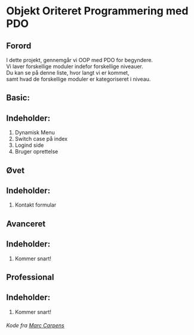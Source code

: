 # Objekt Oriteret Programmering med PDO

## Forord
I dette projekt, gennemgår vi OOP med PDO for begyndere. <br>
Vi laver forskellige moduler indefor forskellige niveauer.<br>
Du kan se på denne liste, hvor langt vi er kommet,<br>
samt hvad de forskellige moduler er kategoriseret i niveau.

## Basic:
## Indeholder:
1) Dynamisk Menu
2) Switch case på index
3) Logind side
4) Bruger oprettelse

## Øvet
## Indeholder:
1) Kontakt formular


## Avanceret 
## Indeholder:
1) Kommer snart!


## Professional
## Indeholder:
1) Kommer snart! 

###### Kode fra [Marc Carpens](https://github.com/Mcarpens "Marc Carpens")